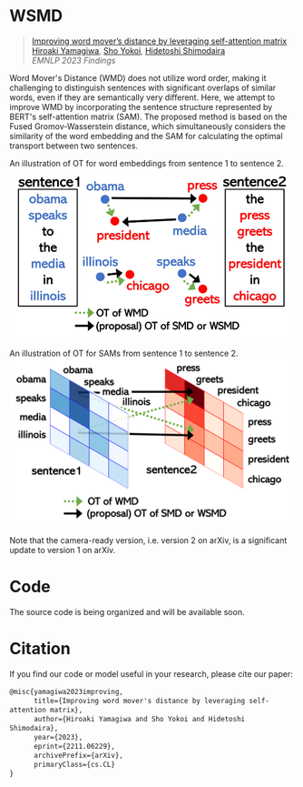 # WSMD

> [Improving word mover’s distance by leveraging self-attention matrix](https://arxiv.org/abs/2211.06229)                 
> [Hiroaki Yamagiwa](https://ymgw55.github.io/), [Sho Yokoi](https://www.cl.ecei.tohoku.ac.jp/~yokoi/), [Hidetoshi Shimodaira](http://stat.sys.i.kyoto-u.ac.jp/members/shimo/)                 
> *EMNLP 2023 Findings*

Word Mover's Distance (WMD) does not utilize word order, making it challenging to distinguish sentences with significant overlaps of similar words, even if they are semantically very different. Here, we attempt to improve WMD by incorporating the sentence structure represented by BERT's self-attention matrix (SAM). The proposed method is based on the Fused Gromov-Wasserstein distance, which simultaneously considers the similarity of the word embedding and the SAM for calculating the optimal transport between two sentences.

An illustration of OT for word embeddings
from sentence 1 to sentence 2.
![Fig. 1](assets/wsmd_explanation.png)

An illustration of OT for SAMs from sentence 1 to sentence 2.
![Fig. 2](assets/obama_sam.png)

Note that the camera-ready version, i.e. version 2 on arXiv, is a significant update to version 1 on arXiv.

# Code
The source code is being organized and will be available soon. 

# Citation
If you find our code or model useful in your research, please cite our paper:
```
@misc{yamagiwa2023improving,
      title={Improving word mover's distance by leveraging self-attention matrix}, 
      author={Hiroaki Yamagiwa and Sho Yokoi and Hidetoshi Shimodaira},
      year={2023},
      eprint={2211.06229},
      archivePrefix={arXiv},
      primaryClass={cs.CL}
}
```